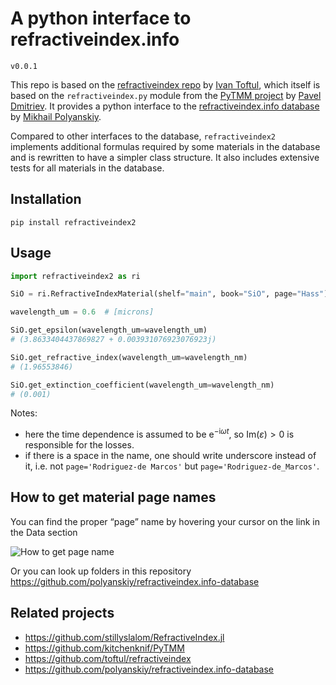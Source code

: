 # A python interface to refractiveindex.info
`v0.0.1`

This repo is based on the [refractiveindex repo](https://github.com/toftul/refractiveindex) by [Ivan Toftul](https://github.com/toftul), which itself is based on the `refractiveindex.py` module from the [PyTMM project](https://github.com/kitchenknif/PyTMM) by [Pavel Dmitriev](https://github.com/kitchenknif). It provides a python interface to the [refractiveindex.info database](https://github.com/polyanskiy/refractiveindex.info-database) by [Mikhail Polyanskiy](https://github.com/polyanskiy).

Compared to other interfaces to the database, `refractiveindex2` implements additional formulas required by some materials in the database and is rewritten to have a simpler class structure. It also includes extensive tests for all materials in the database.


## Installation

```
pip install refractiveindex2
```

## Usage


```python
import refractiveindex2 as ri

SiO = ri.RefractiveIndexMaterial(shelf="main", book="SiO", page="Hass")

wavelength_um = 0.6  # [microns]

SiO.get_epsilon(wavelength_um=wavelength_um)
# (3.8633404437869827 + 0.003931076923076923j)

SiO.get_refractive_index(wavelength_um=wavelength_nm)
# (1.96553846)

SiO.get_extinction_coefficient(wavelength_um=wavelength_nm)
# (0.001)
```

Notes:
- here the time dependence is assumed to be $\mathrm{e}^{-\mathrm{i} \omega t}$, so $\mathrm{Im}(\varepsilon) > 0$ is responsible for the losses.
- if there is a space in the name, one should write underscore instead of it, i.e. not `page='Rodriguez-de Marcos'` but `page='Rodriguez-de_Marcos'`.


## How to get material page names

You can find the proper “page” name by hovering your cursor on the link in the Data section

![How to get page name](docs/img/material_page_names.png)

Or you can look up folders in this repository<br>
https://github.com/polyanskiy/refractiveindex.info-database

## Related projects

- https://github.com/stillyslalom/RefractiveIndex.jl
- https://github.com/kitchenknif/PyTMM
- https://github.com/toftul/refractiveindex
- https://github.com/polyanskiy/refractiveindex.info-database
